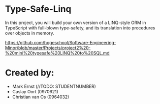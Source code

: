 # Type-Safe-Linq
In this project, you will build your own version of a LINQ-style ORM in TypeScript with full-blown type-safety, and its translation into procedures over objects in memory.

https://github.com/hogeschool/Software-Engineering-Minor/blob/master/Projects/project2%20-%20mini%20typesafe%20LINQ%20to%20SQL.md

# Created by:
- Mark Ernst (//TODO: STUDENTNUMBER)
- Caslay Oort (0970621)
- Christian van Os (0964032)
